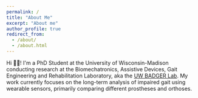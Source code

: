 ```yaml
---
permalink: /
title: "About Me"
excerpt: "About me"
author_profile: true
redirect_from: 
  - /about/
  - /about.html
---
```


Hi 👋🏻! I'm a PhD Student at the University of Wisconsin-Madison conducting research at the Biomechatronics, Assistive Devices, Gait Engineering and Rehabilitation Laboratory, aka the [UW BADGER Lab](https://uwbadgerlab.engr.wisc.edu). My work currently focuses on the long-term analysis of impaired gait using wearable sensors, primarily comparing different prostheses and orthoses.